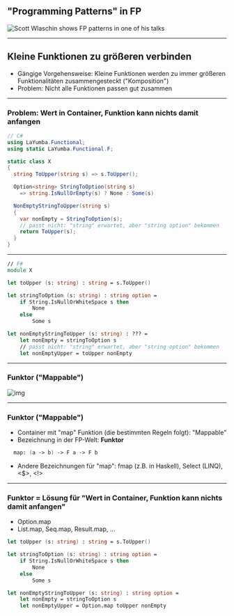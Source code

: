 ## "Programming Patterns" in FP

![Scott Wlaschin shows FP patterns in one of his talks](/images/patterns-and-principles-in-fp.png)

----

## Kleine Funktionen zu größeren verbinden

- Gängige Vorgehensweise: Kleine Funktionen werden zu immer größeren Funktionalitäten zusammengesteckt ("Komposition")
- Problem: Nicht alle Funktionen passen gut zusammen

----

### Problem: Wert in Container, Funktion kann nichts damit anfangen


```csharp
// C#
using LaYumba.Functional;
using static LaYumba.Functional.F;

static class X
{
  string ToUpper(string s) => s.ToUpper();

  Option<string> StringToOption(string s)
    => string.IsNullOrEmpty(s) ? None : Some(s)

  NonEmptyStringToUpper(string s)
  {
    var nonEmpty = StringToOption(s);
    // passt nicht: "string" erwartet, aber "string option" bekommen
    return ToUpper(s);
  }
}
```

----


```fsharp
// F#
module X

let toUpper (s: string) : string = s.ToUpper()

let stringToOption (s: string) : string option =
    if String.IsNullOrWhiteSpace s then
        None
    else
        Some s

let nonEmptyStringToUpper (s: string) : ??? =
    let nonEmpty = stringToOption s
    // passt nicht: "string" erwartet, aber "string option" bekommen
    let nonEmptyUpper = toUpper nonEmpty
```

----

### Funktor ("Mappable")

![img](/images/Funktor_1.png)

----

### Funktor ("Mappable")

- Container mit "map" Funktion (die bestimmten Regeln folgt): "Mappable"
- Bezeichnung in der FP-Welt: **Funktor**

```fsharp
  map: (a -> b) -> F a -> F b
```

- Andere Bezeichnungen für "map": fmap (z.B. in Haskell), Select (LINQ), &lt;$&gt;, &lt;!&gt;

----

### Funktor = Lösung für "Wert in Container, Funktion kann nichts damit anfangen"

- Option.map
- List.map, Seq.map, Result.map, ...

```fsharp
let toUpper (s: string) : string = s.ToUpper()

let stringToOption (s: string) : string option =
    if String.IsNullOrWhiteSpace s then
        None
    else
        Some s

let nonEmptyStringToUpper (s: string) : string option =
    let nonEmpty = stringToOption s
    let nonEmptyUpper = Option.map toUpper nonEmpty
```
